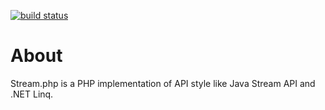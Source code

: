 [![build status][travis-image]][travis-url]


# About
  Stream.php is a PHP implementation of API style like Java Stream API and .NET Linq.

  [travis-url]: https://travis-ci.org/hunts/stream-php
  [travis-image]: https://api.travis-ci.org/hunts/stream-php.svg
